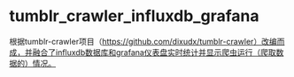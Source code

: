# tumblr_crawler_influxdb_grafana

根据tumblr-crawler项目（https://github.com/dixudx/tumblr-crawler）改编而成，并融合了influxdb数据库和grafana仪表盘实时统计并显示爬虫运行（爬取数据的）情况。
